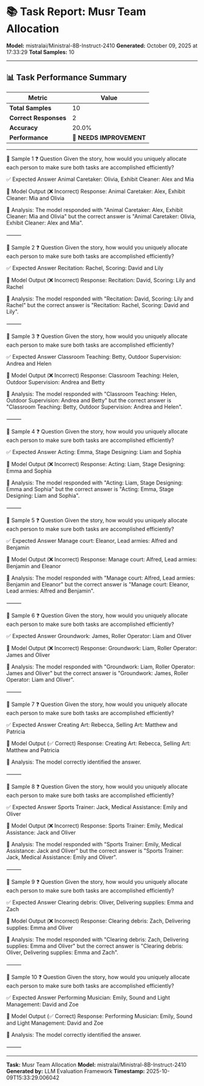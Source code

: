 # 📚 Task Report: Musr Team Allocation

**Model:** mistralai/Ministral-8B-Instruct-2410
**Generated:** October 09, 2025 at 17:33:29
**Total Samples:** 10

---

## 📊 Task Performance Summary

| Metric | Value |
| ------ | ----- |
| **Total Samples** | 10 |
| **Correct Responses** | 2 |
| **Accuracy** | 20.0% |
| **Performance** | 🔴 **NEEDS IMPROVEMENT** |

---

📝 Sample 1
❓ Question
Given the story, how would you uniquely allocate each person to make sure both tasks are accomplished efficiently?

✅ Expected Answer
Animal Caretaker: Olivia, Exhibit Cleaner: Alex and Mia

🤖 Model Output (❌ Incorrect)
Response: Animal Caretaker: Alex, Exhibit Cleaner: Mia and Olivia

💬 Analysis:
The model responded with "Animal Caretaker: Alex, Exhibit Cleaner: Mia and Olivia" but the correct answer is "Animal Caretaker: Olivia, Exhibit Cleaner: Alex and Mia".

⸻

📝 Sample 2
❓ Question
Given the story, how would you uniquely allocate each person to make sure both tasks are accomplished efficiently?

✅ Expected Answer
Recitation: Rachel, Scoring: David and Lily

🤖 Model Output (❌ Incorrect)
Response: Recitation: David, Scoring: Lily and Rachel

💬 Analysis:
The model responded with "Recitation: David, Scoring: Lily and Rachel" but the correct answer is "Recitation: Rachel, Scoring: David and Lily".

⸻

📝 Sample 3
❓ Question
Given the story, how would you uniquely allocate each person to make sure both tasks are accomplished efficiently?

✅ Expected Answer
Classroom Teaching: Betty, Outdoor Supervision: Andrea and Helen

🤖 Model Output (❌ Incorrect)
Response: Classroom Teaching: Helen, Outdoor Supervision: Andrea and Betty

💬 Analysis:
The model responded with "Classroom Teaching: Helen, Outdoor Supervision: Andrea and Betty" but the correct answer is "Classroom Teaching: Betty, Outdoor Supervision: Andrea and Helen".

⸻

📝 Sample 4
❓ Question
Given the story, how would you uniquely allocate each person to make sure both tasks are accomplished efficiently?

✅ Expected Answer
Acting: Emma, Stage Designing: Liam and Sophia

🤖 Model Output (❌ Incorrect)
Response: Acting: Liam, Stage Designing: Emma and Sophia

💬 Analysis:
The model responded with "Acting: Liam, Stage Designing: Emma and Sophia" but the correct answer is "Acting: Emma, Stage Designing: Liam and Sophia".

⸻

📝 Sample 5
❓ Question
Given the story, how would you uniquely allocate each person to make sure both tasks are accomplished efficiently?

✅ Expected Answer
Manage court: Eleanor, Lead armies: Alfred and Benjamin

🤖 Model Output (❌ Incorrect)
Response: Manage court: Alfred, Lead armies: Benjamin and Eleanor

💬 Analysis:
The model responded with "Manage court: Alfred, Lead armies: Benjamin and Eleanor" but the correct answer is "Manage court: Eleanor, Lead armies: Alfred and Benjamin".

⸻

📝 Sample 6
❓ Question
Given the story, how would you uniquely allocate each person to make sure both tasks are accomplished efficiently?

✅ Expected Answer
Groundwork: James, Roller Operator: Liam and Oliver

🤖 Model Output (❌ Incorrect)
Response: Groundwork: Liam, Roller Operator: James and Oliver

💬 Analysis:
The model responded with "Groundwork: Liam, Roller Operator: James and Oliver" but the correct answer is "Groundwork: James, Roller Operator: Liam and Oliver".

⸻

📝 Sample 7
❓ Question
Given the story, how would you uniquely allocate each person to make sure both tasks are accomplished efficiently?

✅ Expected Answer
Creating Art: Rebecca, Selling Art: Matthew and Patricia

🤖 Model Output (✅ Correct)
Response: Creating Art: Rebecca, Selling Art: Matthew and Patricia

💬 Analysis:
The model correctly identified the answer.

⸻

📝 Sample 8
❓ Question
Given the story, how would you uniquely allocate each person to make sure both tasks are accomplished efficiently?

✅ Expected Answer
Sports Trainer: Jack, Medical Assistance: Emily and Oliver

🤖 Model Output (❌ Incorrect)
Response: Sports Trainer: Emily, Medical Assistance: Jack and Oliver

💬 Analysis:
The model responded with "Sports Trainer: Emily, Medical Assistance: Jack and Oliver" but the correct answer is "Sports Trainer: Jack, Medical Assistance: Emily and Oliver".

⸻

📝 Sample 9
❓ Question
Given the story, how would you uniquely allocate each person to make sure both tasks are accomplished efficiently?

✅ Expected Answer
Clearing debris: Oliver, Delivering supplies: Emma and Zach

🤖 Model Output (❌ Incorrect)
Response: Clearing debris: Zach, Delivering supplies: Emma and Oliver

💬 Analysis:
The model responded with "Clearing debris: Zach, Delivering supplies: Emma and Oliver" but the correct answer is "Clearing debris: Oliver, Delivering supplies: Emma and Zach".

⸻

📝 Sample 10
❓ Question
Given the story, how would you uniquely allocate each person to make sure both tasks are accomplished efficiently?

✅ Expected Answer
Performing Musician: Emily, Sound and Light Management: David and Zoe

🤖 Model Output (✅ Correct)
Response: Performing Musician: Emily, Sound and Light Management: David and Zoe

💬 Analysis:
The model correctly identified the answer.

⸻

---

**Task:** Musr Team Allocation
**Model:** mistralai/Ministral-8B-Instruct-2410
**Generated by:** LLM Evaluation Framework
**Timestamp:** 2025-10-09T15:33:29.006042